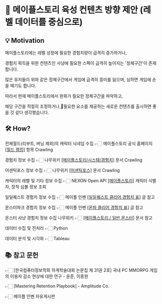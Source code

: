 # 🍁 메이플스토리 육성 컨텐츠 방향 제안 (레벨 데이터를 중심으로)

## 💡 Motivation
메이플스토리에는 레벨 성장에 필요한 경험치량이 급격히 증가하거나,

경험치 획득을 위한 컨텐츠인 사냥에 필요한 스펙이 급격히 높아지는 '정체구간'이 존재합니다.

많은 유저들이 위와 같은 정체구간에서 게임에 급격히 흥미를 잃으며, 심하면 게임에 손을 떼기도 합니다.

따라서 현재 메이플스토리에서 완화가 필요한 정체구간을 파악하고,

해당 구간을 적절히 조정하거나,필요한 요소를 제공하는 새로운 컨텐츠를 출시하면 좋을 것 같다 생각했습니다.

## 🛠️ How?
전체월드(리부트, 버닝 제외)의 캐릭터 닉네임 수집 👉🏻 메이플스토리 공식 홈페이지 [[월드 랭킹]](https://maplestory.nexon.com/N23Ranking/World/Total) 항목 Crawling

경험치 정보 수집 👉🏻 나무위키 [[메이플스토리/시스템/경험치]](https://namu.wiki/w/%EB%A9%94%EC%9D%B4%ED%94%8C%EC%8A%A4%ED%86%A0%EB%A6%AC/%EC%8B%9C%EC%8A%A4%ED%85%9C/%EA%B2%BD%ED%97%98%EC%B9%98) 문서 Crawling

어센틱포스 정보 수집 👉🏻 나무위키 [[어센틱포스]](https://namu.wiki/w/%EC%96%B4%EC%84%BC%ED%8B%B1%ED%8F%AC%EC%8A%A4) 문서 Crawling

캐릭터의 레벨 및 기타 정보 수집 👉🏻 NEXON Open API [[메이플스토리]](https://openapi.nexon.com/game/maplestory/?id=22) 캐릭터 식별자, 장착 심볼 정보 조회

일일퀘스트 경험치 정보 수집 👉🏻 메이플 인벤 [[일일퀘스트 클리어 경험치 표]](https://www.inven.co.kr/board/maple/2304/34182) 글 참고

몬스터파크 경험치 정보 수집 👉🏻 메이플 인벤 [[몬파 클리어 경험치 표]](https://www.inven.co.kr/board/maple/2304/34218) 글 참고

몬스터 사냥 경험치 정보 수집 나무위키 👉🏻 [[메이플스토리 / 일반 몬스터]](https://namu.wiki/w/%EB%A9%94%EC%9D%B4%ED%94%8C%EC%8A%A4%ED%86%A0%EB%A6%AC/%EC%9D%BC%EB%B0%98%20%EB%AA%AC%EC%8A%A4%ED%84%B0) 문서 참고

데이터 수집 및 전처리 👉🏻 Python

데이터 분석 및 시각화 👉🏻 Tableau

## 📚 참고 문헌

👉🏻 [한국컴퓨터정보학회 하계학술대회 논문집 제 31권 2호] 국내 PC MMORPG 게임의 이용자 감소 현상에 대한 연구 - 윤준, 이종원

👉🏻 [Mastering Retention Playbook] - Amplitude Co.

👉🏻 메이플 인벤 자유게시판
